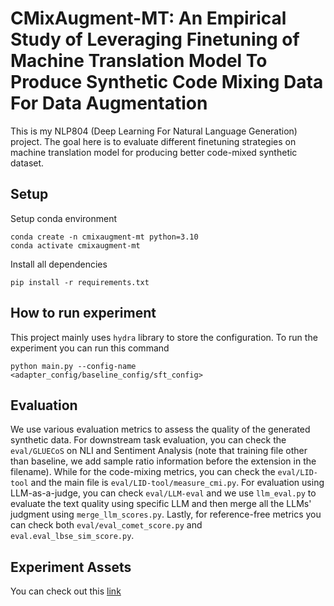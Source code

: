# CMixAugment-MT: An Empirical Study of Leveraging Finetuning of Machine Translation Model To Produce Synthetic Code Mixing Data For Data Augmentation 

This is my NLP804 (Deep Learning For Natural Language Generation) project. The goal here is to evaluate different finetuning strategies on machine translation model for producing better code-mixed synthetic dataset.

## Setup
Setup conda environment
```
conda create -n cmixaugment-mt python=3.10
conda activate cmixaugment-mt
```
Install all dependencies
```
pip install -r requirements.txt
```

## How to run experiment
This project mainly uses `hydra` library to store the configuration. To run the experiment you can run this command
```
python main.py --config-name <adapter_config/baseline_config/sft_config>
```

## Evaluation
We use various evaluation metrics to assess the quality of the generated synthetic data. For downstream task evaluation, you can check the `eval/GLUECoS` on NLI and Sentiment Analysis (note that training file other than baseline, we add sample ratio information before the extension in the filename). While for the code-mixing metrics, you can check the `eval/LID-tool` and the main file is `eval/LID-tool/measure_cmi.py`. For evaluation using LLM-as-a-judge, you can check `eval/LLM-eval` and we use `llm_eval.py` to evaluate the text quality using specific LLM and then merge all the LLMs' judgment using `merge_llm_scores.py`. Lastly, for reference-free metrics you can check both `eval/eval_comet_score.py` and `eval.eval_lbse_sim_score.py`.

## Experiment Assets
You can check out this [link](https://mbzuaiac-my.sharepoint.com/:f:/g/personal/mahardika_ihsani_mbzuai_ac_ae/EsjquNQJfzVEqswxV1ou5awBpSa7eP8Uf4OgW7iiTV_2Aw?e=Fm9HaM)
